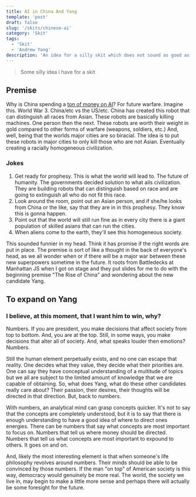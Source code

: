 ```yaml
---
title: AI in China And Yang
template: 'post'
draft: false
slug: '/skits/chinese-ai'
category: 'Skit'
tags:
  - 'Skit'
  - 'Andrew Yang'
description: 'An idea for a silly skit which does not sound as good as it sounded in my head and stuff about Yang.'
---
```


> Some silly idea i have for a skit

## Premise

Why is China spending a [ton of money on AI](https://www.marketwatch.com/story/china-is-overtaking-the-us-as-the-leader-in-artificial-intelligence-2019-02-27)? For future warfare. Imagine this. World War 3. China/etc vs the US/etc. China has created this robot that can distinguish all races from Asian. These robots are basically killing machines. One person then the next. These robots are worth their weight in gold compared to other forms of warfare (weapons, soldiers, etc.) And, well, being that the worlds major cities are so biracial. The idea is to put these robots in major cities to only kill those who are not Asian. Eventually creating a racially homogeneous civilization.

### Jokes

1. Get ready for prophesy. This is what the world will lead to. The future of humanity. The governments decided solution to what ails civilization. They are building robots that can distinguish based on race and are going to extinguish all who do not fit this race.
2. Look around the room, point out an Asian person, and if she/he looks from China or the like, say that they are in in this prophesy. They know this is gonna happen.
3. Point out that the world will still run fine as in every city there is a giant population of skilled asians that can run the cities.
4. When aliens come to the earth, they'll see this homogeneous society.


This sounded funnier in my head. Think it has promise if the right words are put in place. The premise is sort of like a thought in the back of everyone's head, as we all wonder when or if there will be a major war between these new superpowers sometime in the future. It roots from Battledecks at Manhattan JS when I got on stage and they put slides for me to do with the beginning premise "The Rise of China" and wondering about the new candidate Yang.

## To expand on Yang

### I believe, at this moment, that I want him to win, why?

Numbers. If you are president, you make decisions that affect society from top to bottom. And, you are at the top. Still, in some ways, you make decisions that alter all of society. And, what speaks louder then emotions? Numbers.

Still the human element perpetually exists, and no one can escape that reality. One decides what they value, they decide what their priorities are. One can say they have conceptual understanding of a multitude of topics but we all are subject to the limited amount of knowledge that we are capable of obtaining. So, what does Yang, what do these other candidates really care about? Their passion, their desires, their thoughts will be directed in that direction. But, back to numbers.

With numbers, an analytical mind can grasp concepts quicker. It's not to say that the concepts are completely understood, but it is to say that there is enough understanding to have a good idea of where to direct ones energies. There can be numbers that say what concepts are most important to focus on. Numbers that tell us where money should be directed. Numbers that tell us what concepts are most important to expound to others. It goes on and on.

And, likely the most interesting element is that when someone's life philosophy revolves around numbers. Their minds should be able to be convinced by those numbers. If the man "on top" of American society is this way, democracy would genuinely be more real. The world, the society we live in, may begin to make a little more sense and perhaps there will actually be some foresight for the future.
